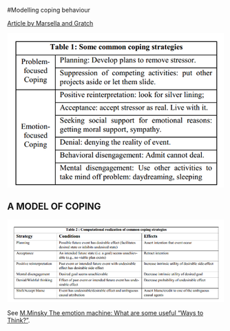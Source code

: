 #Modelling coping behaviour 

[Article by Marsella and Gratch](http://people.ict.usc.edu/~gratch/MarsellaGratch-aamas03.pdf)


![common coping strategies](modeling_coping_behaviour_table_1.png)

## A MODEL OF COPING

![coping strategies](modeling_coping_behaviour_table_2_coping.png)

See [M.Minsky The emotion machine: What are some useful “Ways to Think?”](http://web.media.mit.edu/~minsky/E7/eb7.html).